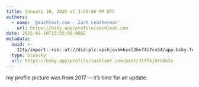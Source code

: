 ```yaml
---
title: January 10, 2025 at 3:55:00 PM UTC
authors:
  - name: '@zachleat.com - Zach Leatherman'
    url: https://bsky.app/profile/zachleat.com
date: 2025-01-10T15:55:00.000Z
metadata:
  uuid: >-
    11ty/import::rss::at://did:plc:xpchjovbk6sxl3bv74z7cs54/app.bsky.feed.post/3lffkjhtd4k2x
  type: bluesky
  url: https://bsky.app/profile/zachleat.com/post/3lffkjhtd4k2x
---
```

my profile picture was from 2017 — it’s time for an update.